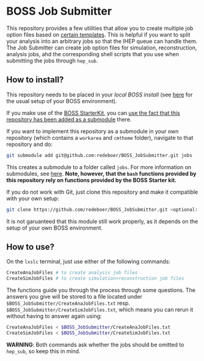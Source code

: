 # BOSS Job Submitter

This repository provides a few utilities that allow you to create multiple job option files based on [certain templates](https://github.com/redeboer/BOSS_JobSubmitter/tree/master/templates). This is helpful if you want to split your analysis into an arbitrary jobs so that the IHEP queue can handle them. The Job Submitter can create job option files for simulation, reconstruction, analysis jobs, ahd the corresponding shell scripts that you use when submitting the jobs through `hep_sub`.

## How to install?

This repository needs to be placed in your _local BOSS install_ (see [here](https://besiii.gitbook.io/boss/tutorials/getting-started/setup) for the usual setup of your BOSS environment).

If you make use of the [BOSS StarterKit](https://github.com/redeboer/BOSS_StarterKit), you can [use the fact that this repository has been added as a submodule](https://github.com/redeboer/BOSS_StarterKit#1-real-submodules) there.

If you want to implement this repository as a submodule in your own repository (which contains a `workarea` and `cmthome` folder), navigate to that repository and do:

```bash
git submodule add git@github.com:redeboer/BOSS_JobSubmitter.git jobs
```

This creates a submodule to a folder called `jobs`. For more information on submodules, see [here](https://git-scm.com/book/en/Git-Tools-Submodules). **Note, however, that the `bash` functions provided by this repository rely on functions provided by the BOSS Starter kit.**

If you do not work with Git, just clone this repository and make it compatible with your own setup:

```bash
git clone https://github.com/redeboer/BOSS_JobSubmitter.git <optional: name of the target folder>
```

It is not garuanteed that this module still work properly, as it depends on the setup of your own BOSS environment.

## How to use?

On the `lxslc` terminal, just use either of the following commands:

```bash
CreateAnaJobFiles # to create analysis job files
CreateSimJobFiles # to create simulation+reconstruction job files
```

The functions guide you through the process through some questions. The answers you give will be stored to a file located under `$BOSS_JobSubmitter/CreateAnaJobFiles.txt` resp. `$BOSS_JobSubmitter/CreateSimJobFiles.txt`, which means you can rerun it without having to answer again using:

```bash
CreateAnaJobFiles < $BOSS_JobSubmitter/CreateAnaJobFiles.txt
CreateSimJobFiles < $BOSS_JobSubmitter/CreateSimJobFiles.txt
```

**WARNING**: Both commands ask whether the jobs should be omitted to `hep_sub`, so keep this in mind.
